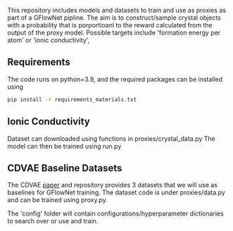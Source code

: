 This repository includes models and datasets to train and use as proxies as part of a GFlowNet pipline. The aim is to construct/sample crystal objects with a probability that is porportioanl to the reward calculated from the output of the proxy model. Possible targets include 'formation energy per atom' or 'ionic conductivity',

## Requirements

The code runs on python=3.9, and the required packages can be installed using

```bash
pip install -r requirements_materials.txt
```

## Ionic Conductivity

Dataset can downloaded using functions in proxies/crystal\_data.py
The model can then be trained using run.py

## CDVAE Baseline Datasets

The CDVAE [paper](https://arxiv.org/abs/2110.06197) and repository provides 3 datasets that we will use as baselines for GFlowNet training. The dataset code is under proxies/data.py and can be trained using proxy.py.

The 'config' folder will contain configurations/hyperparameter dictionaries to search over or use and train.
